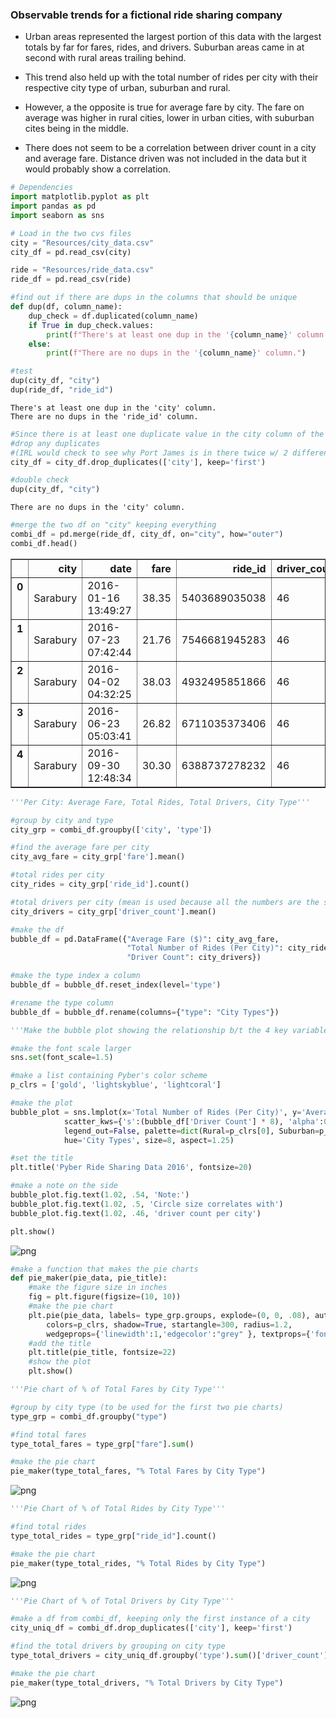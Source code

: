 
### Observable trends for a fictional ride sharing company
* Urban areas represented the largest portion of this data with the largest totals by far for fares, rides, and drivers. Suburban areas came in at second with rural areas trailing behind. 


* This trend also held up with the total number of rides per city with their respective city type of urban, suburban and rural.  


* However, a the opposite is true for average fare by city. The fare on average was higher in rural cities, lower in urban cities, with suburban cites being in the middle. 


* There does not seem to be a correlation between driver count in a city and average fare. Distance driven was not included in the data but it would probably show a correlation. 


```python
# Dependencies
import matplotlib.pyplot as plt
import pandas as pd
import seaborn as sns
```


```python
# Load in the two cvs files
city = "Resources/city_data.csv"
city_df = pd.read_csv(city)

ride = "Resources/ride_data.csv"
ride_df = pd.read_csv(ride)
```


```python
#find out if there are dups in the columns that should be unique
def dup(df, column_name):
    dup_check = df.duplicated(column_name)
    if True in dup_check.values:
        print(f"There's at least one dup in the '{column_name}' column.")
    else:
        print(f"There are no dups in the '{column_name}' column.")

#test        
dup(city_df, "city")
dup(ride_df, "ride_id")
```

    There's at least one dup in the 'city' column.
    There are no dups in the 'ride_id' column.
    


```python
#Since there is at least one duplicate value in the city column of the city_df,
#drop any duplicates 
#(IRL would check to see why Port James is in there twice w/ 2 different driver counts)
city_df = city_df.drop_duplicates(['city'], keep='first')

#double check
dup(city_df, "city")
```

    There are no dups in the 'city' column.
    


```python
#merge the two df on "city" keeping everything
combi_df = pd.merge(ride_df, city_df, on="city", how="outer")
combi_df.head()
```




<div>
<style>
    .dataframe thead tr:only-child th {
        text-align: right;
    }

    .dataframe thead th {
        text-align: left;
    }

    .dataframe tbody tr th {
        vertical-align: top;
    }
</style>
<table border="1" class="dataframe">
  <thead>
    <tr style="text-align: right;">
      <th></th>
      <th>city</th>
      <th>date</th>
      <th>fare</th>
      <th>ride_id</th>
      <th>driver_count</th>
      <th>type</th>
    </tr>
  </thead>
  <tbody>
    <tr>
      <th>0</th>
      <td>Sarabury</td>
      <td>2016-01-16 13:49:27</td>
      <td>38.35</td>
      <td>5403689035038</td>
      <td>46</td>
      <td>Urban</td>
    </tr>
    <tr>
      <th>1</th>
      <td>Sarabury</td>
      <td>2016-07-23 07:42:44</td>
      <td>21.76</td>
      <td>7546681945283</td>
      <td>46</td>
      <td>Urban</td>
    </tr>
    <tr>
      <th>2</th>
      <td>Sarabury</td>
      <td>2016-04-02 04:32:25</td>
      <td>38.03</td>
      <td>4932495851866</td>
      <td>46</td>
      <td>Urban</td>
    </tr>
    <tr>
      <th>3</th>
      <td>Sarabury</td>
      <td>2016-06-23 05:03:41</td>
      <td>26.82</td>
      <td>6711035373406</td>
      <td>46</td>
      <td>Urban</td>
    </tr>
    <tr>
      <th>4</th>
      <td>Sarabury</td>
      <td>2016-09-30 12:48:34</td>
      <td>30.30</td>
      <td>6388737278232</td>
      <td>46</td>
      <td>Urban</td>
    </tr>
  </tbody>
</table>
</div>




```python
'''Per City: Average Fare, Total Rides, Total Drivers, City Type'''

#group by city and type
city_grp = combi_df.groupby(['city', 'type'])

#find the average fare per city
city_avg_fare = city_grp['fare'].mean()

#total rides per city
city_rides = city_grp['ride_id'].count()

#total drivers per city (mean is used because all the numbers are the same)
city_drivers = city_grp['driver_count'].mean()

#make the df
bubble_df = pd.DataFrame({"Average Fare ($)": city_avg_fare, 
                          "Total Number of Rides (Per City)": city_rides, 
                          "Driver Count": city_drivers})

#make the type index a column
bubble_df = bubble_df.reset_index(level='type')

#rename the type column
bubble_df = bubble_df.rename(columns={"type": "City Types"})
```


```python
'''Make the bubble plot showing the relationship b/t the 4 key variables'''

#make the font scale larger
sns.set(font_scale=1.5)

#make a list containing Pyber's color scheme
p_clrs = ['gold', 'lightskyblue', 'lightcoral']

#make the plot
bubble_plot = sns.lmplot(x='Total Number of Rides (Per City)', y='Average Fare ($)', data=bubble_df, fit_reg=False, 
            scatter_kws={'s':(bubble_df['Driver Count'] * 8), 'alpha':0.7, 'linewidths':1, 'edgecolor':'k'}, 
            legend_out=False, palette=dict(Rural=p_clrs[0], Suburban=p_clrs[1], Urban=p_clrs[2]), 
            hue='City Types', size=8, aspect=1.25)

#set the title
plt.title('Pyber Ride Sharing Data 2016', fontsize=20)

#make a note on the side
bubble_plot.fig.text(1.02, .54, 'Note:')
bubble_plot.fig.text(1.02, .5, 'Circle size correlates with')
bubble_plot.fig.text(1.02, .46, 'driver count per city')

plt.show()
```


![png](output_7_0.png)



```python
#make a function that makes the pie charts
def pie_maker(pie_data, pie_title):
    #make the figure size in inches
    fig = plt.figure(figsize=(10, 10))
    #make the pie chart
    plt.pie(pie_data, labels= type_grp.groups, explode=(0, 0, .08), autopct="%1.1f%%", 
        colors=p_clrs, shadow=True, startangle=300, radius=1.2, 
        wedgeprops={'linewidth':1,'edgecolor':"grey" }, textprops={'fontsize':14})
    #add the title
    plt.title(pie_title, fontsize=22)
    #show the plot
    plt.show()
```


```python
'''Pie chart of % of Total Fares by City Type'''

#group by city type (to be used for the first two pie charts)
type_grp = combi_df.groupby("type")

#find total fares 
type_total_fares = type_grp["fare"].sum()

#make the pie chart
pie_maker(type_total_fares, "% Total Fares by City Type")
```


![png](output_9_0.png)



```python
'''Pie Chart of % of Total Rides by City Type'''

#find total rides
type_total_rides = type_grp["ride_id"].count()

#make the pie chart
pie_maker(type_total_rides, "% Total Rides by City Type")
```


![png](output_10_0.png)



```python
'''Pie Chart of % of Total Drivers by City Type'''

#make a df from combi_df, keeping only the first instance of a city
city_uniq_df = combi_df.drop_duplicates(['city'], keep='first')

#find the total drivers by grouping on city type
type_total_drivers = city_uniq_df.groupby('type').sum()['driver_count']

#make the pie chart
pie_maker(type_total_drivers, "% Total Drivers by City Type")
```


![png](output_11_0.png)

